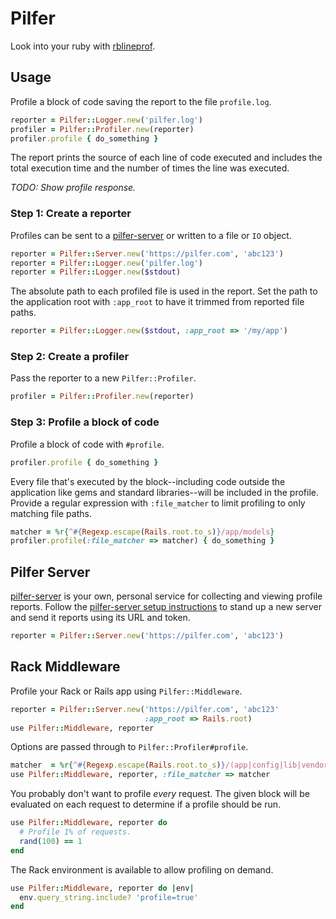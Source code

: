 # Pilfer

Look into your ruby with [rblineprof](https://github.com/tmm1/rblineprof/).

## Usage

Profile a block of code saving the report to the file `profile.log`.

```ruby
reporter = Pilfer::Logger.new('pilfer.log')
profiler = Pilfer::Profiler.new(reporter)
profiler.profile { do_something }
```

The report prints the source of each line of code executed and includes the
total execution time and the number of times the line was executed.

_TODO: Show profile response._

### Step 1: Create a reporter

Profiles can be sent to a [pilfer-server][] or written to a file or `IO`
object.

```ruby
reporter = Pilfer::Server.new('https://pilfer.com', 'abc123')
reporter = Pilfer::Logger.new('pilfer.log')
reporter = Pilfer::Logger.new($stdout)
```

The absolute path to each profiled file is used in the report. Set the path to
the application root with `:app_root` to have it trimmed from reported file
paths.

```ruby
reporter = Pilfer::Logger.new($stdout, :app_root => '/my/app')
```

### Step 2: Create a profiler

Pass the reporter to a new `Pilfer::Profiler`.

```ruby
profiler = Pilfer::Profiler.new(reporter)
```

### Step 3: Profile a block of code

Profile a block of code with `#profile`.

```ruby
profiler.profile { do_something }
```

Every file that's executed by the block--including code outside the
application like gems and standard libraries--will be included in the profile.
Provide a regular expression with `:file_matcher` to limit profiling to only
matching file paths.

```ruby
matcher = %r{^#{Regexp.escape(Rails.root.to_s)}/app/models}
profiler.profile(:file_matcher => matcher) { do_something }
```

## Pilfer Server

[pilfer-server][] is your own, personal service for collecting and viewing
profile reports. Follow the [pilfer-server setup instructions][pilfer-server]
to stand up a new server and send it reports using its URL and token.

```ruby
reporter = Pilfer::Server.new('https://pilfer.com', 'abc123')
```

## Rack Middleware

Profile your Rack or Rails app using `Pilfer::Middleware`.

```ruby
reporter = Pilfer::Server.new('https://pilfer.com', 'abc123'
                              :app_root => Rails.root)
use Pilfer::Middleware, reporter
```

Options are passed through to `Pilfer::Profiler#profile`.

```ruby
matcher  = %r{^#{Regexp.escape(Rails.root.to_s)}/(app|config|lib|vendor/plugin)}
use Pilfer::Middleware, reporter, :file_matcher => matcher
```

You probably don't want to profile _every_ request. The given block will be
evaluated on each request to determine if a profile should be run.

```ruby
use Pilfer::Middleware, reporter do
  # Profile 1% of requests.
  rand(100) == 1
end
```

The Rack environment is available to allow profiling on demand.

```ruby
use Pilfer::Middleware, reporter do |env|
  env.query_string.include? 'profile=true'
end
```


[pilfer-server]: https://github.com/eric/pilfer-server
